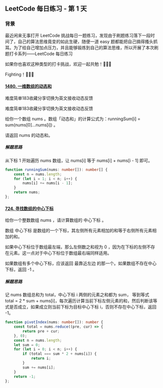 ## LeetCode 每日练习 - 第 1 天

### 背景

最近闲来无事打开 LeetCode 挑战每日一题练习，发现由于刷题练习落下一段时间了，自己的算法思维竟变的如此生硬，随便一道 easy 题都能把自己搞得搔头抓耳。为了给自己增加点压力，并且能够锻炼到自己的算法思维，所以开展了本次刷题打卡系列——LeetCode 每日练习

如果你也喜欢这种类型的打卡挑战，欢迎一起共勉！🎉🎉🎉

Fighting！🚀🚀🚀

#### [1480. 一维数组的动态和](https://leetcode.cn/problems/running-sum-of-1d-array/)

难度简单183收藏分享切换为英文接收动态反馈

难度简单183收藏分享切换为英文接收动态反馈

给你一个数组 nums 。数组「动态和」的计算公式为：runningSum[i] = sum(nums[0]…nums[i]) 。

请返回 nums 的动态和。

##### 解题思路

从下标 1 开始遍历 nums 数组，让 nums[i] 等于 nums[i] + nums[i - 1] 即可。

```ts
function runningSum(nums: number[]): number[] {
    const n = nums.length;
    for (let i = 1; i < n; i++) {
        nums[i] += nums[i - 1];
    }
    return nums;
};
```

#### [724. 寻找数组的中心下标](https://leetcode.cn/problems/find-pivot-index/)

给你一个整数数组 nums ，请计算数组的 中心下标 。

数组 中心下标 是数组的一个下标，其左侧所有元素相加的和等于右侧所有元素相加的和。

如果中心下标位于数组最左端，那么左侧数之和视为 0 ，因为在下标的左侧不存在元素。这一点对于中心下标位于数组最右端同样适用。

如果数组有多个中心下标，应该返回 最靠近左边 的那一个。如果数组不存在中心下标，返回 -1 。

##### 解题思路

记 nums 数组总和为 total，中心下标 i 两侧的元素之和都为 sum， 等到等式 total = 2 * sum + nums[i]，每次遍历计算当前下标左侧元素的和，然后判断该等式是否成立，如果成立则当前下标为目标中心下标 i，否则不存在中心下标，返回 -1。

```ts
function pivotIndex(nums: number[]): number {
    const total = nums.reduce((pre, cur) => {
        return pre + cur;
    }, 0);
    const n = nums.length;
    let sum = 0;
    for (let i = 0; i < n; i++) {
        if (total === sum * 2 + nums[i]) {
            return i;
        }
        sum += nums[i];
    }
    return -1;
};
```
